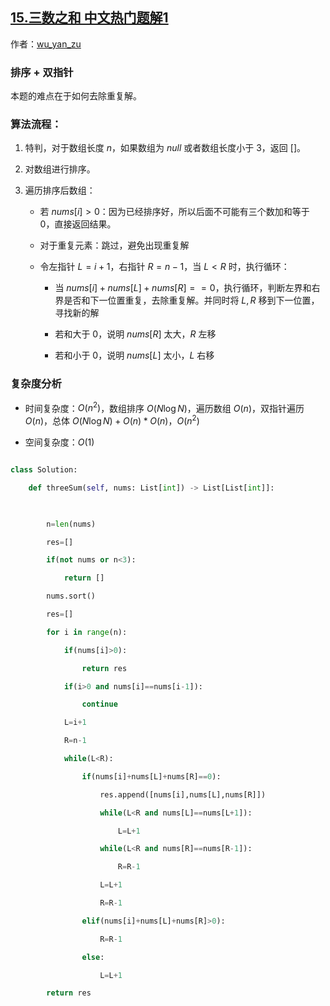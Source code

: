 ## [15.三数之和 中文热门题解1](https://leetcode.cn/problems/3sum/solutions/100000/pai-xu-shuang-zhi-zhen-zhu-xing-jie-shi-python3-by)

作者：[wu_yan_zu](https://leetcode.cn/u/wu_yan_zu)

### 排序 + 双指针
本题的难点在于如何去除重复解。

### 算法流程：

 1. 特判，对于数组长度 $n$，如果数组为 $null$ 或者数组长度小于 $3$，返回 $[]$。
 2. 对数组进行排序。
 3. 遍历排序后数组：
    - 若 $nums[i]>0$：因为已经排序好，所以后面不可能有三个数加和等于 $0$，直接返回结果。
    - 对于重复元素：跳过，避免出现重复解
    - 令左指针 $L=i+1$，右指针 $R=n-1$，当 $L<R$ 时，执行循环：
      * 当 $nums[i]+nums[L]+nums[R]==0$，执行循环，判断左界和右界是否和下一位置重复，去除重复解。并同时将 $L,R$ 移到下一位置，寻找新的解
      * 若和大于 $0$，说明 $nums[R]$ 太大，$R$ 左移
      * 若和小于 $0$，说明 $nums[L]$ 太小，$L$ 右移
### 复杂度分析

 - 时间复杂度：$O\left(n^{2}\right)$，数组排序 $O(N \log N)$，遍历数组 $O\left(n\right)$，双指针遍历 $O\left(n\right)$，总体 $O(N \log N)+O\left(n\right)*O\left(n\right)$，$O\left(n^{2}\right)$
 - 空间复杂度：$O(1)$

```python [-Python3]
class Solution:
    def threeSum(self, nums: List[int]) -> List[List[int]]:
        
        n=len(nums)
        res=[]
        if(not nums or n<3):
            return []
        nums.sort()
        res=[]
        for i in range(n):
            if(nums[i]>0):
                return res
            if(i>0 and nums[i]==nums[i-1]):
                continue
            L=i+1
            R=n-1
            while(L<R):
                if(nums[i]+nums[L]+nums[R]==0):
                    res.append([nums[i],nums[L],nums[R]])
                    while(L<R and nums[L]==nums[L+1]):
                        L=L+1
                    while(L<R and nums[R]==nums[R-1]):
                        R=R-1
                    L=L+1
                    R=R-1
                elif(nums[i]+nums[L]+nums[R]>0):
                    R=R-1
                else:
                    L=L+1
        return res
```